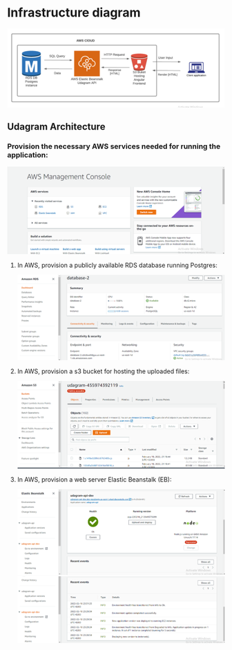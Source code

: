 # Infrastructure diagram

   ![Udagram Architecture](./ScreenShots/Udagram-Architecture.png)

## Udagram Architecture

### Provision the necessary AWS services needed for running the application:


   ![AWS CONSOLE](./ScreenShots/AWS-CONSOLE.png)

1. In AWS, provision a publicly available RDS database running Postgres:


   ![Relational Database Service](./ScreenShots/RDS.png)


2. In AWS, provision a s3 bucket for hosting the uploaded files:


   ![Simple Storage Services](./ScreenShots/S3-1.png)


3. In AWS, provision a web server Elastic Beanstalk (EB):


   ![Elastic Beanstalk](./ScreenShots/EB1.png)
   ![Elastic Beanstalk](./ScreenShots/EB2.png)